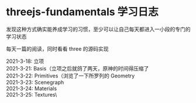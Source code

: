 # threejs-fundamentals 学习日志

发现这种方式确实能养成学习的习惯，至少可以让自己每天都进入一小段的专门的学习状态

每天一篇的阅读，同时看看 three 的源码实现

2021-3-18: 立项\
2021-3-21: Basis（立项之后就鸽了两天，原神的时间得压缩了\
2021-3-22: Primitives（浏览了一下所罗列的 Geometry\
2021-3-23: Scenegraph\
2021-3-24: Materials\
2021-3-25: Textures\
